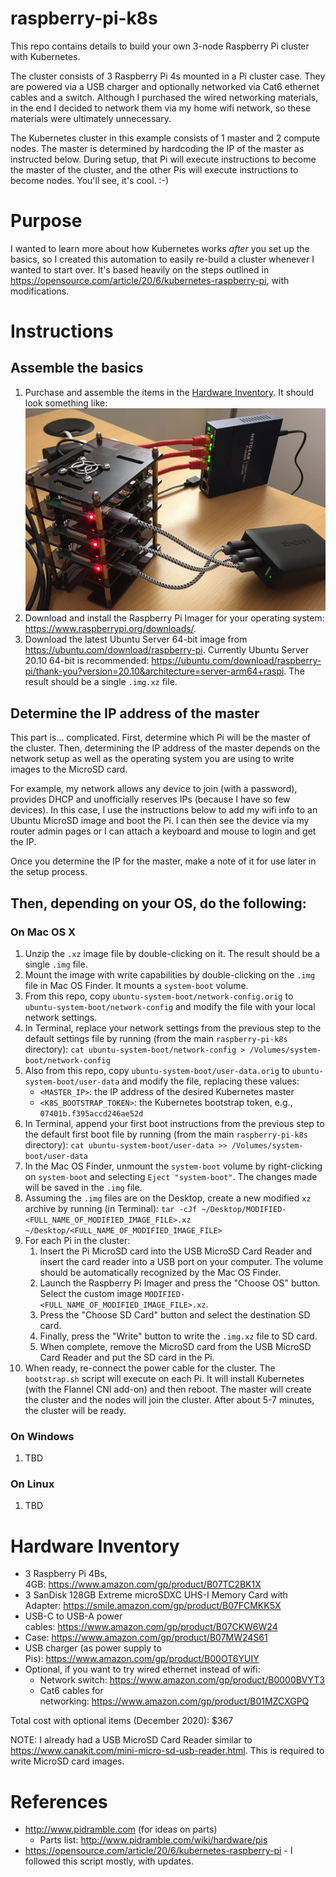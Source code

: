 # raspberry-pi-k8s

This repo contains details to build your own 3-node Raspberry Pi cluster with Kubernetes.

The cluster consists of 3 Raspberry Pi 4s mounted in a Pi cluster case. They are powered via a USB charger and optionally networked via Cat6 ethernet cables and a switch. Although I purchased the wired networking materials, in the end I decided to network them via my home wifi network, so these materials were ultimately unnecessary.

The Kubernetes cluster in this example consists of 1 master and 2 compute nodes. The master is determined by hardcoding the IP of the master as instructed below. During setup, that Pi will execute instructions to become the master of the cluster, and the other Pis will execute instructions to become nodes. You'll see, it's cool. :-)

# Purpose
I wanted to learn more about how Kubernetes works _after_ you set up the basics, so I created this automation to easily re-build a cluster whenever I wanted to start over. It's based heavily on the steps outlined in https://opensource.com/article/20/6/kubernetes-raspberry-pi, with modifications.

# Instructions
## Assemble the basics
1. Purchase and assemble the items in the [Hardware Inventory](#hardware-inventory). It should look something like: ![Raspberry Pi Cluster](PiCluster.jpg)
1. Download and install the Raspberry Pi Imager for your operating system: https://www.raspberrypi.org/downloads/.
1. Download the latest Ubuntu Server 64-bit image from https://ubuntu.com/download/raspberry-pi. Currently Ubuntu Server 20.10 64-bit is recommended: https://ubuntu.com/download/raspberry-pi/thank-you?version=20.10&architecture=server-arm64+raspi. The result should be a single `.img.xz` file.

## Determine the IP address of the master
This part is... complicated. First, determine which Pi will be the master of the cluster. Then, determining the IP address of the master depends on the network setup as well as the operating system you are using to write images to the MicroSD card.

For example, my network allows any device to join (with a password), provides DHCP and unofficially reserves IPs (because I have so few devices). In this case, I use the instructions below to add my wifi info to an Ubuntu MicroSD image and boot the Pi. I can then see the device via my router admin pages or I can attach a keyboard and mouse to login and get the IP.

Once you determine the IP for the master, make a note of it for use later in the setup process.

## Then, depending on your OS, do the following:
### On Mac OS X
1. Unzip the `.xz` image file by double-clicking on it. The result should be a single `.img` file.
1. Mount the image with write capabilities by double-clicking on the `.img` file in Mac OS Finder. It mounts a `system-boot` volume.
1. From this repo, copy `ubuntu-system-boot/network-config.orig` to `ubuntu-system-boot/network-config` and modify the file with your local network settings.
1. In Terminal, replace your network settings from the previous step to the default settings file by running (from the main `raspberry-pi-k8s` directory):
   ```cat ubuntu-system-boot/network-config > /Volumes/system-boot/network-config```
1. Also from this repo, copy `ubuntu-system-boot/user-data.orig` to `ubuntu-system-boot/user-data` and modify the file, replacing these values:
   * `<MASTER_IP>`: the IP address of the desired Kubernetes master
   * `<K8S_BOOTSTRAP_TOKEN>`: the Kubernetes bootstrap token, e.g., `07401b.f395accd246ae52d`
1. In Terminal, append your first boot instructions from the previous step to the default first boot file by running (from the main `raspberry-pi-k8s` directory):
   ```cat ubuntu-system-boot/user-data >> /Volumes/system-boot/user-data```
1. In the Mac OS Finder, unmount the `system-boot` volume by right-clicking on `system-boot` and selecting `Eject "system-boot"`. The changes made will be saved in the `.img` file.
1. Assuming the `.img` files are on the Desktop, create a new modified `xz` archive by running (in Terminal):
   ```tar -cJf ~/Desktop/MODIFIED-<FULL_NAME_OF_MODIFIED_IMAGE_FILE>.xz ~/Desktop/<FULL_NAME_OF_MODIFIED_IMAGE_FILE>```
1. For each Pi in the cluster:
   1. Insert the Pi MicroSD card into the USB MicroSD Card Reader and insert the card reader into a USB port on your computer. The volume should be automatically recognized by the Mac OS Finder.
   1. Launch the Raspberry Pi Imager and press the "Choose OS" button. Select the custom image `MODIFIED-<FULL_NAME_OF_MODIFIED_IMAGE_FILE>.xz`.
   1. Press the "Choose SD Card" button and select the destination SD card.
   1. Finally, press the "Write" button to write the `.img.xz` file to SD card.
   1. When complete, remove the MicroSD card from the USB MicroSD Card Reader and put the SD card in the Pi.
1. When ready, re-connect the power cable for the cluster. The `bootstrap.sh` script will execute on each Pi. It will install Kubernetes (with the Flannel CNI add-on) and then reboot. The master will create the cluster and the nodes will join the cluster. After about 5-7 minutes, the cluster will be ready.

### On Windows
1. TBD

### On Linux
1. TBD

<a href="#hardware-inventory"></a>
# Hardware Inventory
* 3 Raspberry Pi 4Bs, 4GB: https://www.amazon.com/gp/product/B07TC2BK1X
* 3 SanDisk 128GB Extreme microSDXC UHS-I Memory Card with Adapter: https://smile.amazon.com/gp/product/B07FCMKK5X
* USB-C to USB-A power cables: https://www.amazon.com/gp/product/B07CKW6W24
* Case: https://www.amazon.com/gp/product/B07MW24S61
* USB charger (as power supply to Pis): https://www.amazon.com/gp/product/B00OT6YUIY
* Optional, if you want to try wired ethernet instead of wifi:
  * Network switch: https://www.amazon.com/gp/product/B0000BVYT3
  * Cat6 cables for networking: https://www.amazon.com/gp/product/B01MZCXGPQ

Total cost with optional items (December 2020): $367

NOTE: I already had a USB MicroSD Card Reader similar to https://www.canakit.com/mini-micro-sd-usb-reader.html. This is required to write MicroSD card images.

# References
* http://www.pidramble.com (for ideas on parts)
  * Parts list: http://www.pidramble.com/wiki/hardware/pis
* https://opensource.com/article/20/6/kubernetes-raspberry-pi - I followed this script mostly, with updates.
